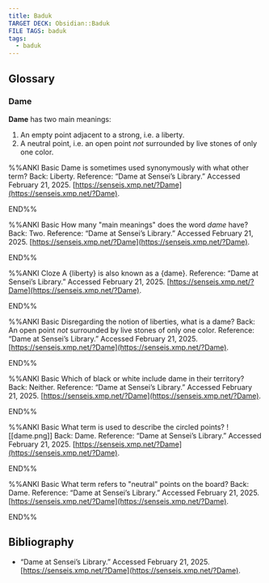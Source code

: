 ```yaml
---
title: Baduk
TARGET DECK: Obsidian::Baduk
FILE TAGS: baduk
tags:
  - baduk
---
```


## Glossary

### Dame

**Dame** has two main meanings:

1. An empty point adjacent to a strong, i.e. a liberty.
2. A neutral point, i.e. an open point *not* surrounded by live stones of only one color.

%%ANKI
Basic
Dame is sometimes used synonymously with what other term?
Back: Liberty.
Reference: “Dame at Sensei’s Library.” Accessed February 21, 2025. [https://senseis.xmp.net/?Dame](https://senseis.xmp.net/?Dame).
<!--ID: 1740194030838-->
END%%

%%ANKI
Basic
How many "main meanings" does the word *dame* have?
Back: Two.
Reference: “Dame at Sensei’s Library.” Accessed February 21, 2025. [https://senseis.xmp.net/?Dame](https://senseis.xmp.net/?Dame).
<!--ID: 1740194030839-->
END%%

%%ANKI
Cloze
A {liberty} is also known as a {dame}.
Reference: “Dame at Sensei’s Library.” Accessed February 21, 2025. [https://senseis.xmp.net/?Dame](https://senseis.xmp.net/?Dame).
<!--ID: 1740194030840-->
END%%

%%ANKI
Basic
Disregarding the notion of liberties, what is a dame?
Back: An open point *not* surrounded by live stones of only one color.
Reference: “Dame at Sensei’s Library.” Accessed February 21, 2025. [https://senseis.xmp.net/?Dame](https://senseis.xmp.net/?Dame).
<!--ID: 1740194030841-->
END%%

%%ANKI
Basic
Which of black or white include dame in their territory?
Back: Neither.
Reference: “Dame at Sensei’s Library.” Accessed February 21, 2025. [https://senseis.xmp.net/?Dame](https://senseis.xmp.net/?Dame).
<!--ID: 1740194030842-->
END%%

%%ANKI
Basic
What term is used to describe the circled points?
![[dame.png]]
Back: Dame.
Reference: “Dame at Sensei’s Library.” Accessed February 21, 2025. [https://senseis.xmp.net/?Dame](https://senseis.xmp.net/?Dame).
<!--ID: 1740194030843-->
END%%

%%ANKI
Basic
What term refers to "neutral" points on the board?
Back: Dame.
Reference: “Dame at Sensei’s Library.” Accessed February 21, 2025. [https://senseis.xmp.net/?Dame](https://senseis.xmp.net/?Dame).
<!--ID: 1740194030844-->
END%%

## Bibliography

* “Dame at Sensei’s Library.” Accessed February 21, 2025. [https://senseis.xmp.net/?Dame](https://senseis.xmp.net/?Dame).